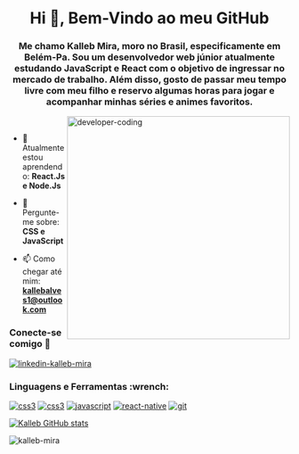 <h1  align="center">Hi 👋, Bem-Vindo ao meu GitHub</h1>
<h3 align="center">Me chamo Kalleb Mira, moro no Brasil, especificamente em Belém-Pa. Sou um desenvolvedor web júnior atualmente estudando JavaScript e React com o objetivo de ingressar no mercado de trabalho. Além disso, gosto de passar meu tempo livre com meu filho e reservo algumas horas para jogar e acompanhar minhas séries e animes favoritos.</h3>
<img align="right" src="https://miro.medium.com/max/1360/0*gqO3slLmGb4mUeje.gif" alt="developer-coding" width="400" />
  
 <br/> 


- 🌱 Atualmente estou aprendendo: **React.Js e Node.Js**

- 💬 Pergunte-me sobre: **CSS e JavaScript**

- 📫 Como chegar até mim: **kallebalves1@outlook.com**



<h3 align="left">Conecte-se comigo 🤝</h3>
<p align="left">
  
<a href="linkedin.com/in/kalleb-mira-05ab4924a" target="blank"><img align="center" src="https://img.shields.io/badge/LinkedIn-0077B5?style=for-the-badge&logo=linkedin&logoColor=white" alt="linkedin-kalleb-mira" /></a>
  
</p>

<h3 align="left">Linguagens e Ferramentas :wrench:</h3>
<p align="left"> 
  
  <a href="https://www.w3schools.com/html/" target="_blank" rel="noreferrer"> <img src="https://img.shields.io/badge/HTML5-E34F26?style=for-the-badge&logo=html5&logoColor=white" alt="css3" /></a> 
  <a href="https://www.w3schools.com/css/" target="_blank" rel="noreferrer"> <img src="https://img.shields.io/badge/CSS3-1572B6?style=for-the-badge&logo=css3&logoColor=white" alt="css3" /></a>  <a href="https://developer.mozilla.org/en-US/docs/Web/JavaScript" target="_blank" rel="noreferrer"><img src="https://img.shields.io/badge/JavaScript-F7DF1E?style=for-the-badge&logo=javascript&logoColor=black" alt="javascript" /></a> <a href="https://reactjs.org/" target="_blank" rel="noreferrer">   <a href="https://reactnative.dev/" target="_blank" rel="noreferrer"><img src="https://img.shields.io/badge/React_Native-20232A?style=for-the-badge&logo=react&logoColor=61DAFB" alt="react-native"/></a>  <a href="https://git-scm.com/" target="_blank" rel="noreferrer"><img src="https://img.shields.io/badge/GIT-E44C30?style=for-the-badge&logo=git&logoColor=white" alt="git" /></a> 
   
</p>
  
  
  [![Kalleb GitHub stats](https://github-readme-stats.vercel.app/api?username=kalleb-mira&show_icons=true&theme=transparent&hide=stars,issues,contribs)](https://github.com/kalleb-mira/github-readme-stats)
  
<p><img align="left" src="https://github-readme-stats.vercel.app/api/top-langs?username=kalleb-mira&show_icons=true&locale=en&layout=compact" alt="kalleb-mira" /></p>




